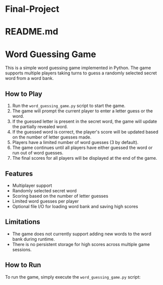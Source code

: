 # Final-Project
# README.md

# Word Guessing Game

This is a simple word guessing game implemented in Python. The game supports multiple players taking turns to guess a randomly selected secret word from a word bank.

## How to Play

1. Run the `word_guessing_game.py` script to start the game.
2. The game will prompt the current player to enter a letter guess or the word.
3. If the guessed letter is present in the secret word, the game will update the partially revealed word.
4. If the guessed word is correct, the player's score will be updated based on the number of letter guesses made.
5. Players have a limited number of word guesses (3 by default).
6. The game continues until all players have either guessed the word or run out of word guesses.
7. The final scores for all players will be displayed at the end of the game.

## Features

- Multiplayer support
- Randomly selected secret word
- Scoring based on the number of letter guesses
- Limited word guesses per player
- Optional file I/O for loading word bank and saving high scores

## Limitations

- The game does not currently support adding new words to the word bank during runtime.
- There is no persistent storage for high scores across multiple game sessions.

## How to Run

To run the game, simply execute the `word_guessing_game.py` script:
